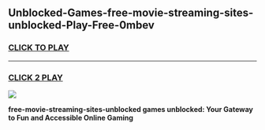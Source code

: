 
## Unblocked-Games-free-movie-streaming-sites-unblocked-Play-Free-0mbev
<h3>
<a href="https://premium76.site?title=free-movie-streaming-sites-unblocked&ref=10A">CLICK TO PLAY</a></h3>
<hr>

<h3>
<a href="https://premium76.site?title=free-movie-streaming-sites-unblocked&ref=10A">CLICK 2 PLAY</a>
  
</h3>

<a href="https://premium76.site?title=free-movie-streaming-sites-unblocked&ref=10A"><img src="https://clearcache.store/games.png"></a>


**free-movie-streaming-sites-unblocked games unblocked: Your Gateway to Fun and Accessible Online Gaming**
